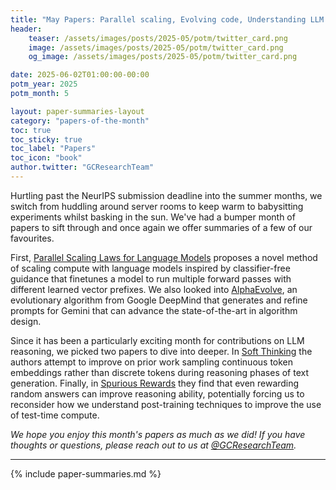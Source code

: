 ```yaml
---
title: "May Papers: Parallel scaling, Evolving code, Understanding LLM reasoning"
header:
    teaser: /assets/images/posts/2025-05/potm/twitter_card.png
    image: /assets/images/posts/2025-05/potm/twitter_card.png
    og_image: /assets/images/posts/2025-05/potm/twitter_card.png

date: 2025-06-02T01:00:00-00:00
potm_year: 2025
potm_month: 5

layout: paper-summaries-layout
category: "papers-of-the-month"
toc: true
toc_sticky: true
toc_label: "Papers"
toc_icon: "book"
author.twitter: "GCResearchTeam"
---
```


Hurtling past the NeurIPS submission deadline into the summer months, we switch from huddling around server rooms to keep warm to babysitting experiments whilst basking in the sun. We've had a bumper month of papers to sift through and once again we offer summaries of a few of our favourites.

First, [Parallel Scaling Laws for Language Models](#parallel-scaling-laws-for-language-models) proposes a novel method of scaling compute with language models inspired by classifier-free guidance that finetunes a model to run multiple forward passes with different learned vector prefixes. We also looked into [AlphaEvolve](#alphaevolve-a-coding-agent-for-scientific-and-algorithmic-discovery), an evolutionary algorithm from Google DeepMind that generates and refine prompts for Gemini that can advance the state-of-the-art in algorithm design. 

Since it has been a particularly exciting month for contributions on LLM reasoning, we picked two papers to dive into deeper. In [Soft Thinking](#soft-thinking-unlocking-the-reasoning-potential-of-llms-in-continuous-concept-space) the authors attempt to improve on prior work sampling continuous token embeddings rather than discrete tokens during reasoning phases of text generation. Finally, in [Spurious Rewards](#spurious-rewards-rethinking-training-signals-in-rlvr) they find that even rewarding random answers can improve reasoning ability, potentially forcing us to reconsider how we understand post-training techniques to improve the use of test-time compute. 

*We hope you enjoy this month's papers as much as we did! If you have thoughts or questions, please reach out to us at [@GCResearchTeam](https://x.com/GCResearchTeam).*

---

{% include paper-summaries.md %}
